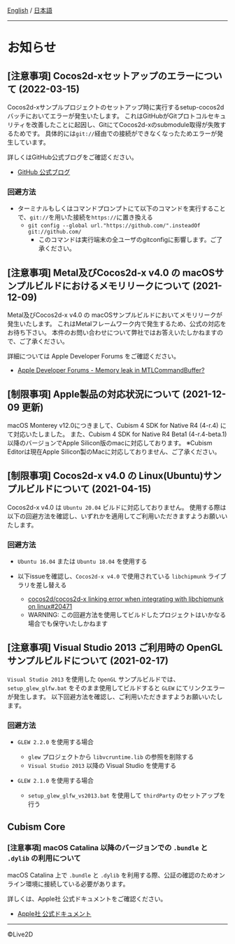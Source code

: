 [English](NOTICE.md) / [日本語](NOTOICE.ja.md)

---

# お知らせ

## [注意事項] Cocos2d-xセットアップのエラーについて (2022-03-15)

Cocos2d-xサンプルプロジェクトのセットアップ時に実行するsetup-cocos2dバッチにおいてエラーが発生いたします。
これはGitHubがGitプロトコルセキュリティを改善したことに起因し、GitにてCocos2d-xのsubmodule取得が失敗するためです。
具体的には`git://`経由での接続ができなくなったためエラーが発生しています。

詳しくはGitHub公式ブログをご確認ください。

* [GitHub 公式ブログ](https://github.blog/2021-09-01-improving-git-protocol-security-github/)

### 回避方法

* ターミナルもしくはコマンドプロンプトにて以下のコマンドを実行することで、`git://`を用いた接続を`https://`に置き換える
  * `git config --global url."https://github.com/".insteadOf git://github.com/`
    * このコマンドは実行端末の全ユーザのgitconfigに影響します。ご了承ください。


## [注意事項] Metal及びCocos2d-x v4.0 の macOSサンプルビルドにおけるメモリリークについて (2021-12-09)

Metal及びCocos2d-x v4.0 の macOSサンプルビルドにおいてメモリリークが発生いたします。
これはMetalフレームワーク内で発生するため、公式の対応をお待ち下さい。
本件のお問い合わせについて弊社ではお答えいたしかねますので、ご了承ください。

詳細については Apple Developer Forums をご確認ください。

* [Apple Developer Forums - Memory leak in MTLCommandBuffer?](https://developer.apple.com/forums/thread/120931)


## [制限事項] Apple製品の対応状況について (2021-12-09 更新)

macOS Monterey v12.0につきまして、Cubism 4 SDK for Native R4 (4-r.4) にて対応いたしました。
また、Cubism 4 SDK for Native R4 Beta1 (4-r.4-beta.1) 以降のバージョンでApple Silicon版のmacに対応しております。
※Cubism Editorは現在Apple Silicon製のMacに対応しておりません、ご了承ください。


## [制限事項] Cocos2d-x v4.0 の Linux(Ubuntu)サンプルビルドについて (2021-04-15)

Cocos2d-x v4.0 は `Ubuntu 20.04` ビルドに対応しておりません。
使用する際は以下の回避方法を確認し、いずれかを適用してご利用いただきますようお願いいたします。

### 回避方法

* `Ubuntu 16.04` または `Ubuntu 18.04` を使用する

* 以下issueを確認し、`Cocos2d-x v4.0` で使用されている `libchipmunk` ライブラリを差し替える
  * [cocos2d/cocos2d-x linking error when integrating with libchipmunk on linux#20471](https://github.com/cocos2d/cocos2d-x/issues/20471)
  * WARNING: この回避方法を使用してビルドしたプロジェクトはいかなる場合でも保守いたしかねます


## [注意事項] Visual Studio 2013 ご利用時の OpenGL サンプルビルドについて (2021-02-17)

`Visual Studio 2013` を使用した `OpenGL` サンプルビルドでは、`setup_glew_glfw.bat` をそのまま使用してビルドすると `GLEW` にてリンクエラーが発生します。
以下回避方法を確認し、ご利用いただきますようお願いいたします。

### 回避方法

* `GLEW 2.2.0` を使用する場合
  * `glew` プロジェクトから `libvcruntime.lib` の参照を削除する
  * `Visual Studio 2013` 以降の Visual Studio を使用する

* `GLEW 2.1.0` を使用する場合
  * `setup_glew_glfw_vs2013.bat` を使用して `thirdParty` のセットアップを行う


## Cubism Core

### [注意事項] macOS Catalina 以降のバージョンでの `.bundle` と `.dylib` の利用について

macOS Catalina 上で `.bundle` と `.dylib` を利用する際、公証の確認のためオンライン環境に接続している必要があります。

詳しくは、Apple社 公式ドキュメントをご確認ください。

* [Apple社 公式ドキュメント](https://developer.apple.com/documentation/security/notarizing_your_app_before_distribution)

---

©Live2D
